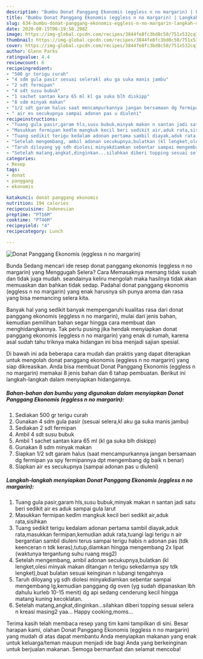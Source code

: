 ```yaml
---
description: "Bumbu Donat Panggang Ekonomis (eggless n no margarin) | Langkah Membuat Donat Panggang Ekonomis (eggless n no margarin) Yang Sedap"
title: "Bumbu Donat Panggang Ekonomis (eggless n no margarin) | Langkah Membuat Donat Panggang Ekonomis (eggless n no margarin) Yang Sedap"
slug: 634-bumbu-donat-panggang-ekonomis-eggless-n-no-margarin-langkah-membuat-donat-panggang-ekonomis-eggless-n-no-margarin-yang-sedap
date: 2020-08-15T06:19:58.298Z
image: https://img-global.cpcdn.com/recipes/3844fe8fc3bd8c50/751x532cq70/donat-panggang-ekonomis-eggless-n-no-margarin-foto-resep-utama.jpg
thumbnail: https://img-global.cpcdn.com/recipes/3844fe8fc3bd8c50/751x532cq70/donat-panggang-ekonomis-eggless-n-no-margarin-foto-resep-utama.jpg
cover: https://img-global.cpcdn.com/recipes/3844fe8fc3bd8c50/751x532cq70/donat-panggang-ekonomis-eggless-n-no-margarin-foto-resep-utama.jpg
author: Glenn Parks
ratingvalue: 4.4
reviewcount: 6
recipeingredient:
- "500 gr terigu curah"
- "4 sdm gula pasir sesuai selerakl aku ga suka manis jambu"
- "2 sdt fermipan"
- "4 sdt susu bubuk"
- "1 sachet santan kara 65 ml kl ga suka blh diskipp"
- "8 sdm minyak makan"
- "1/2 sdt garam halus saat mencampurkannya jangan bersamaan dg fermipan ya spy fermipannya dpt mengembang dg baik n benar"
- " air es secukupnya sampai adonan pas u diuleni"
recipeinstructions:
- "Tuang gula pasir,garam hls,susu bubuk,minyak makan n santan jadi satu beri sedikit air es aduk sampai gula larut"
- "Masukkan fermipan kedlm mangkuk kecil beri sedikit air,aduk rata,sisihkan"
- "Tuang sedikit terigu kedalam adonan pertama sambil diayak,aduk rata,masukkan fermipan,kemudian aduk rata,tuangi lagi terigu n air bergantian sambil diuleni terus sampai terigu habis n adonan pas (tdk keenceran n tdk keras),tutup,diamkan hingga mengembang 2x lipat (waktunya tergantung suhu ruang msg2)"
- "Setelah mengembang, ambil adonan secukupnya,bulatkan (kl lengket,olesi minyak makan ditangan n terigu sekedarnya spy tdk lengket),buat bulatan sesuai keinginan n lubangi tengahnya"
- "Taruh diloyang yg sdh diolesi minyakdiamkan sebentar sampai mengembang lg,kemudian panggang dg oven (yg sudah dipanaskan lbh dahulu kurleb 10-15 menit) dg api sedang cenderung kecil hingga matang kuning kecoklatan."
- "Setelah matang,angkat,dinginkan...silahkan diberi topping sesuai selera n kreasi masing2 yaa... Happy cooking,moms..."
categories:
- Resep
tags:
- donat
- panggang
- ekonomis

katakunci: donat panggang ekonomis 
nutrition: 194 calories
recipecuisine: Indonesian
preptime: "PT16M"
cooktime: "PT46M"
recipeyield: "4"
recipecategory: Lunch

---
```



![Donat Panggang Ekonomis (eggless n no margarin)](https://img-global.cpcdn.com/recipes/3844fe8fc3bd8c50/751x532cq70/donat-panggang-ekonomis-eggless-n-no-margarin-foto-resep-utama.jpg)

Bunda Sedang mencari ide resep donat panggang ekonomis (eggless n no margarin) yang Menggugah Selera? Cara Memasaknya memang tidak susah dan tidak juga mudah. seandainya keliru mengolah maka hasilnya tidak akan memuaskan dan bahkan tidak sedap. Padahal donat panggang ekonomis (eggless n no margarin) yang enak harusnya sih punya aroma dan rasa yang bisa memancing selera kita.



Banyak hal yang sedikit banyak mempengaruhi kualitas rasa dari donat panggang ekonomis (eggless n no margarin), mulai dari jenis bahan, kemudian pemilihan bahan segar hingga cara membuat dan menghidangkannya. Tak perlu pusing jika hendak menyiapkan donat panggang ekonomis (eggless n no margarin) yang enak di rumah, karena asal sudah tahu triknya maka hidangan ini bisa menjadi sajian spesial.


Di bawah ini ada beberapa cara mudah dan praktis yang dapat diterapkan untuk mengolah donat panggang ekonomis (eggless n no margarin) yang siap dikreasikan. Anda bisa membuat Donat Panggang Ekonomis (eggless n no margarin) memakai 8 jenis bahan dan 6 tahap pembuatan. Berikut ini langkah-langkah dalam menyiapkan hidangannya.

<!--inarticleads1-->

##### Bahan-bahan dan bumbu yang digunakan dalam menyiapkan Donat Panggang Ekonomis (eggless n no margarin):

1. Sediakan 500 gr terigu curah
1. Gunakan 4 sdm gula pasir (sesuai selera,kl aku ga suka manis jambu)
1. Sediakan 2 sdt fermipan
1. Ambil 4 sdt susu bubuk
1. Ambil 1 sachet santan kara 65 ml (kl ga suka blh diskipp)
1. Gunakan 8 sdm minyak makan
1. Siapkan 1/2 sdt garam halus (saat mencampurkannya jangan bersamaan dg fermipan ya spy fermipannya dpt mengembang dg baik n benar)
1. Siapkan  air es secukupnya (sampai adonan pas u diuleni)




<!--inarticleads2-->

##### Langkah-langkah menyiapkan Donat Panggang Ekonomis (eggless n no margarin):

1. Tuang gula pasir,garam hls,susu bubuk,minyak makan n santan jadi satu beri sedikit air es aduk sampai gula larut
1. Masukkan fermipan kedlm mangkuk kecil beri sedikit air,aduk rata,sisihkan
1. Tuang sedikit terigu kedalam adonan pertama sambil diayak,aduk rata,masukkan fermipan,kemudian aduk rata,tuangi lagi terigu n air bergantian sambil diuleni terus sampai terigu habis n adonan pas (tdk keenceran n tdk keras),tutup,diamkan hingga mengembang 2x lipat (waktunya tergantung suhu ruang msg2)
1. Setelah mengembang, ambil adonan secukupnya,bulatkan (kl lengket,olesi minyak makan ditangan n terigu sekedarnya spy tdk lengket),buat bulatan sesuai keinginan n lubangi tengahnya
1. Taruh diloyang yg sdh diolesi minyakdiamkan sebentar sampai mengembang lg,kemudian panggang dg oven (yg sudah dipanaskan lbh dahulu kurleb 10-15 menit) dg api sedang cenderung kecil hingga matang kuning kecoklatan.
1. Setelah matang,angkat,dinginkan...silahkan diberi topping sesuai selera n kreasi masing2 yaa... Happy cooking,moms...




Terima kasih telah membaca resep yang tim kami tampilkan di sini. Besar harapan kami, olahan Donat Panggang Ekonomis (eggless n no margarin) yang mudah di atas dapat membantu Anda menyiapkan makanan yang enak untuk keluarga/teman maupun menjadi ide bagi Anda yang berkeinginan untuk berjualan makanan. Semoga bermanfaat dan selamat mencoba!
